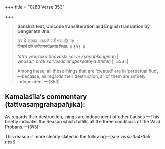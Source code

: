 +++
title = "0283 Verse 353"

+++
> **Sanskrit text, Unicode transliteration and English translation by Ganganath Jha:** 
>
> तत्र ये कृतका भावास्ते सर्वे क्षणभङ्गिनः ।  
> विनाशं प्रति सर्वेषामनपेक्षतया स्थितेः ॥ ३५३ ॥ 
>
> *tatra ye kṛtakā bhāvāste sarve kṣaṇabhaṅginaḥ* \|  
> *vināśaṃ prati sarveṣāmanapekṣatayā sthiteḥ* \|\| 353 \|\| 
>
> Among these, all those things that are ‘created’ are in ‘perpetual flux’,—because, as regards their destruction, all of them are entirely independent.—(353)



## Kamalaśīla’s commentary (tattvasaṃgrahapañjikā):

As regards their destruction, things are independent of other Causes.—This briefly indicates the Reason which fulfills all the three conditions of the Valid Probans.—(353)

This reason is more clearly stated in the following—[*see verse 354-355 next*]



